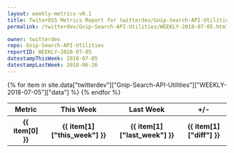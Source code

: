 ```yaml
---
layout: weekly-metrics-v0.1
title: TwiterOSS Metrics Report for twitterdev/Gnip-Search-API-Utilities | WEEKLY-2018-07-05 | 2018-07-05
permalink: /twitterdev/Gnip-Search-API-Utilities/WEEKLY-2018-07-05.html

owner: twitterdev
repo: Gnip-Search-API-Utilities
reportID: WEEKLY-2018-07-05
datestampThisWeek: 2018-07-05
datestampLastWeek: 2018-06-26
---
```


<table style="width: 100%">
    <tr>
        <th>Metric</th>
        <th>This Week</th>
        <th>Last Week</th>
        <th>+/-</th>
    </tr>
    {% for item in site.data["twitterdev"]["Gnip-Search-API-Utilities"]["WEEKLY-2018-07-05"]["data"] %}
    <tr>
        <th>{{ item[0] }}</th>
        <th>{{ item[1]["this_week"] }}</th>
        <th>{{ item[1]["last_week"] }}</th>
        <th>{{ item[1]["diff"] }}</th>
    </tr>
    {% endfor %}
</table>


